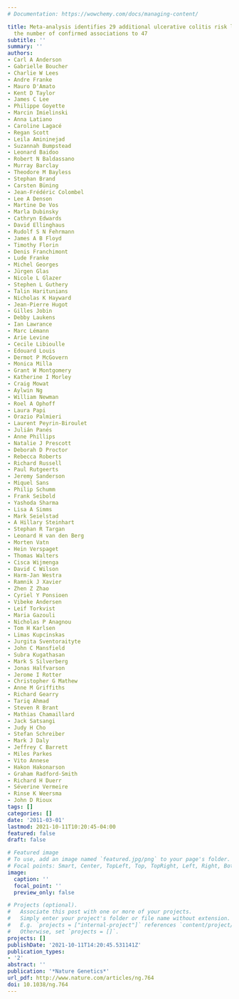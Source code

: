 ```yaml
---
# Documentation: https://wowchemy.com/docs/managing-content/

title: Meta-analysis identifies 29 additional ulcerative colitis risk loci, increasing
  the number of confirmed associations to 47
subtitle: ''
summary: ''
authors:
- Carl A Anderson
- Gabrielle Boucher
- Charlie W Lees
- Andre Franke
- Mauro D'Amato
- Kent D Taylor
- James C Lee
- Philippe Goyette
- Marcin Imielinski
- Anna Latiano
- Caroline Lagacé
- Regan Scott
- Leila Amininejad
- Suzannah Bumpstead
- Leonard Baidoo
- Robert N Baldassano
- Murray Barclay
- Theodore M Bayless
- Stephan Brand
- Carsten Büning
- Jean-Frédéric Colombel
- Lee A Denson
- Martine De Vos
- Marla Dubinsky
- Cathryn Edwards
- David Ellinghaus
- Rudolf S N Fehrmann
- James A B Floyd
- Timothy Florin
- Denis Franchimont
- Lude Franke
- Michel Georges
- Jürgen Glas
- Nicole L Glazer
- Stephen L Guthery
- Talin Haritunians
- Nicholas K Hayward
- Jean-Pierre Hugot
- Gilles Jobin
- Debby Laukens
- Ian Lawrance
- Marc Lémann
- Arie Levine
- Cecile Libioulle
- Edouard Louis
- Dermot P McGovern
- Monica Milla
- Grant W Montgomery
- Katherine I Morley
- Craig Mowat
- Aylwin Ng
- William Newman
- Roel A Ophoff
- Laura Papi
- Orazio Palmieri
- Laurent Peyrin-Biroulet
- Julián Panés
- Anne Phillips
- Natalie J Prescott
- Deborah D Proctor
- Rebecca Roberts
- Richard Russell
- Paul Rutgeerts
- Jeremy Sanderson
- Miquel Sans
- Philip Schumm
- Frank Seibold
- Yashoda Sharma
- Lisa A Simms
- Mark Seielstad
- A Hillary Steinhart
- Stephan R Targan
- Leonard H van den Berg
- Morten Vatn
- Hein Verspaget
- Thomas Walters
- Cisca Wijmenga
- David C Wilson
- Harm-Jan Westra
- Ramnik J Xavier
- Zhen Z Zhao
- Cyriel Y Ponsioen
- Vibeke Andersen
- Leif Torkvist
- Maria Gazouli
- Nicholas P Anagnou
- Tom H Karlsen
- Limas Kupcinskas
- Jurgita Sventoraityte
- John C Mansfield
- Subra Kugathasan
- Mark S Silverberg
- Jonas Halfvarson
- Jerome I Rotter
- Christopher G Mathew
- Anne M Griffiths
- Richard Gearry
- Tariq Ahmad
- Steven R Brant
- Mathias Chamaillard
- Jack Satsangi
- Judy H Cho
- Stefan Schreiber
- Mark J Daly
- Jeffrey C Barrett
- Miles Parkes
- Vito Annese
- Hakon Hakonarson
- Graham Radford-Smith
- Richard H Duerr
- Séverine Vermeire
- Rinse K Weersma
- John D Rioux
tags: []
categories: []
date: '2011-03-01'
lastmod: 2021-10-11T10:20:45-04:00
featured: false
draft: false

# Featured image
# To use, add an image named `featured.jpg/png` to your page's folder.
# Focal points: Smart, Center, TopLeft, Top, TopRight, Left, Right, BottomLeft, Bottom, BottomRight.
image:
  caption: ''
  focal_point: ''
  preview_only: false

# Projects (optional).
#   Associate this post with one or more of your projects.
#   Simply enter your project's folder or file name without extension.
#   E.g. `projects = ["internal-project"]` references `content/project/deep-learning/index.md`.
#   Otherwise, set `projects = []`.
projects: []
publishDate: '2021-10-11T14:20:45.531141Z'
publication_types:
- '2'
abstract: ''
publication: '*Nature Genetics*'
url_pdf: http://www.nature.com/articles/ng.764
doi: 10.1038/ng.764
---
```

